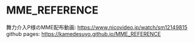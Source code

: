 # MME_REFERENCE
舞力介入P様のMME配布動画: https://www.nicovideo.jp/watch/sm12149815<br>
github pages: https://kamedesuyo.github.io/MME_REFERENCE
